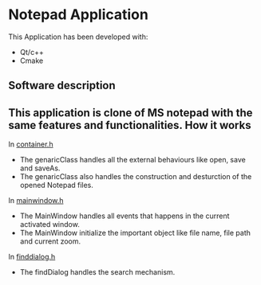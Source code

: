 Notepad Application
===================
This Application has been developed with:
* Qt/c++
* Cmake

Software description
--------------------
This application is clone of MS notepad with the same features and functionalities.
How it works
-
In [container.h](https://github.com/OmarAymanMahfouz/Notepad/blob/master/container.h)
* The genaricClass handles all the external behaviours like open, save and saveAs.
* The genaricClass also handles the construction and desturction of the opened Notepad files.

In [mainwindow.h](https://github.com/OmarAymanMahfouz/Notepad/blob/master/mainwindow.h)
* The MainWindow handles all events that happens in the current activated window.
* The MainWindow initialize the important object like file name, file path and current zoom.

In [finddialog.h](https://github.com/OmarAymanMahfouz/Notepad/blob/master/finddialog.h)
* The findDialog handles the search mechanism.
